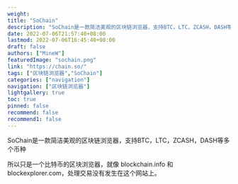 ```yaml
---
weight: 
title: "SoChain"
description: "SoChain是一款简洁美观的区块链浏览器，支持BTC，LTC，ZCASH，DASH等多个币种"
date: 2022-07-06T21:57:40+08:00
lastmod: 2022-07-06T16:45:40+08:00
draft: false
authors: ["MineW"]
featuredImage: "sochain.png"
link: "https://chain.so/"
tags: ["区块链浏览器","SoChain"]
categories: ["navigation"]
navigation: ["区块链浏览器"]
lightgallery: true
toc: true
pinned: false
recommend: false
recommend1: false
---
```


SoChain是一款简洁美观的区块链浏览器，支持BTC，LTC，ZCASH，DASH等多个币种

‎‎所以‎只是一个比特币的区块浏览器，就像 blockchain.info 和 blockexplorer.com，处理交易没有发生在这个网站上。

